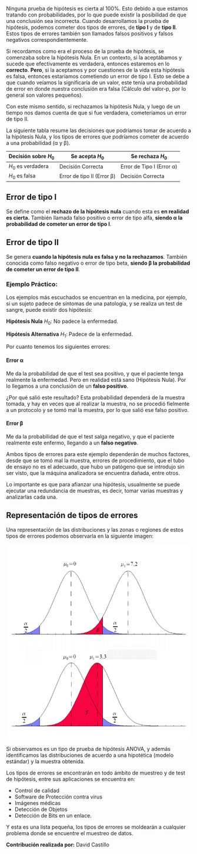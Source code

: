 Ninguna prueba de hipótesis es cierta al 100%. Esto debido a que estamos tratando con probabilidades, por lo que puede existir la posibilidad de que una conclusión sea incorrecta. Cuando desarrollamos la prueba de hipótesis, podemos cometer dos tipos de errores, de **tipo I** y de **tipo II**. Estos tipos de errores también son llamados falsos positivos y falsos negativos correspondientemente.

Si recordamos como era el proceso de la prueba de hipótesis, se comenzaba sobre la hipótesis Nula. En un contexto, si la aceptábamos y sucede que efectivamente es verdadera, entonces estaremos en lo **correcto**. **Pero**, si la aceptamos y por cuestiones de la vida esta hipótesis es falsa, entonces estaríamos cometiendo un error de tipo I. Esto se debe a que cuando veíamos la significaría de un valor, este tenía una probabilidad de error en donde nuestra conclusión era falsa (Cálculo del valor-p, por lo general son valores pequeños).

Con este mismo sentido, si rechazamos la hipótesis Nula, y luego de un tiempo nos damos cuenta de que si fue verdadera, cometeríamos un error de tipo II.

La siguiente tabla resume las decisiones que podríamos tomar de acuerdo a la hipótesis Nula, y los tipos de errores que podríamos cometer de acuerdo a una probabilidad (α y β).

| Decisión sobre $H_0$ | Se acepta $H_0$            | Se rechaza $H_0$          |
| -------------------- | -------------------------- | ------------------------- |
| $H_0$ es verdadera   | Decisión Correcta          | Error de Tipo I (Error α) |
| $H_0$ es falsa       | Error de tipo II (Error β) | Decisión Correcta         |

## Error de tipo I

Se define como el **rechazo de la hipótesis nula** cuando esta es **en realidad es cierta.** También llamada falso positivo o error de tipo alfa, **siendo α la probabilidad de cometer un error de tipo I**.

## Error de tipo II

Se genera **cuando la hipótesis nula es falsa y no la rechazamos**. También conocida como falso negativo o error de tipo beta, **siendo β la probabilidad de cometer un error de tipo II**.

### Ejemplo Práctico:

Los ejemplos más escuchados se encuentran en la medicina, por ejemplo, si un sujeto padece de síntomas de una patología, y se realiza un test de sangre, puede existir dos hipótesis:

**Hipótesis Nula** $H_0:$ No padece la enfermedad.

**Hipótesis Alternativa** $H_1:$ Padece de la enfermedad.

Por cuanto tenemos los siguientes errores:

#### Error α

Me da la probabilidad de que el test sea positivo, y que el paciente tenga realmente la enfermedad. Pero en realidad está sano (Hipótesis Nula). Por lo llegamos a una conclusión de un **falso positivo**. 

¿Por qué salió este resultado? Esta probabilidad dependerá de la muestra tomada, y hay en veces que al realizar la muestra, no se procedió fielmente a un protocolo y se tomó mal la muestra, por lo que salió ese falso positivo.

#### Error β

Me da la probabilidad de que el test salga negativo, y que el paciente realmente este enfermo, llegando a un **falso negativo**.

Ambos tipos de errores para este ejemplo dependerán de muchos factores, desde que se tomó mal la muestra, errores de procedimiento, que el tubo de ensayo no es el adecuado, que hubo un patógeno que se introdujo sin ser visto, que la máquina analizadora se encuentra dañada, entre otros.

Lo importante es que para afianzar una hipótesis, usualmente se puede ejecutar una redundancia de muestras, es decir, tomar varias muestras y analizarlas cada una.

## Representación de tipos de errores

Una representación de las distribuciones y las zonas o regiones de estos tipos de errores podemos observarla en la siguiente imagen:

![Errores de tipo 1 y 2](img/errores_tipo1y2.png)

Si observamos es un tipo de prueba de hipótesis ANOVA, y además identificamos las distribuciones de acuerdo a una hipotética (modelo estándar) y la muestra obtenida.

Los tipos de errores se encontrarán en todo ámbito de muestreo y de test de hipótesis, entre sus aplicaciones se encuentra en:

- Control de calidad
- Software de Protección contra virus
- Imágenes médicas
- Detección de Objetos
- Detección de Bits en un enlace.

Y esta es una lista pequeña, los tipos de errores se moldearán a cualquier problema donde se encuentre el muestreo de datos.

**Contribución realizada por:** David Castillo